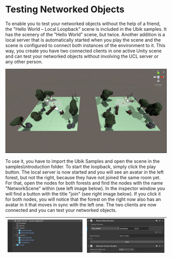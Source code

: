 # Testing Networked Objects

To enable you to test your networked objects without the help of a friend, the &quot;Hello World – Local Loopback&quot; scene is included in the Ubik samples. It has the scenery of the &quot;Hello World&quot; scene, but twice. Another addition is a local server that is automatically started when you play the scene and the scene is configured to connect both instances of the environment to it. This way, you create you have two connected clients in one active Unity scene and can test your networked objects without involving the UCL server or any other person.

![](images/6d75e6c4-a29b-458e-909c-847b7da0796d.png)

To use it, you have to import the Ubik Samples and open the scene in the samples\introduction folder. To start the loopback, simply click the play button. The local server is now started and you will see an avatar in the left forest, but not the right, because they have not joined the same room yet. For that, open the nodes for both forests and find the nodes with the name &quot;NetworkScene&quot; within (see left image below). In the inspector window you will find a button with the title &quot;join&quot; (see right image below). If you click it for both nodes, you will notice that the forest on the right now also has an avatar in it that moves in sync with the left one. The two clients are now connected and you can test your networked objects.

| ![](images/d9186eab-5ec2-4251-9078-25ee8af2b4de.png) | ![](images/13b07596-a1cf-4117-97b6-120d9cb803e1.png) |
| --- | --- |

